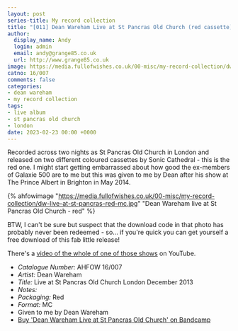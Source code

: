 ```yaml
---
layout: post
series-title: My record collection
title: "[011] Dean Wareham Live at St Pancras Old Church (red cassette)"
author:
  display_name: Andy
  login: admin
  email: andy@grange85.co.uk
  url: http://www.grange85.co.uk
image: https://media.fullofwishes.co.uk/00-misc/my-record-collection/dw-live-at-st-pancras-red-mc.jpg
catno: 16/007
comments: false
categories:
- dean wareham
- my record collection
tags:
- live album
- st pancras old church
- london
date: 2023-02-23 00:00 +0000
---
```

Recorded across two nights as St Pancras Old Church in London and released on two different coloured cassettes by Sonic Cathedral - this is the red one. I might start getting embarrassed about how good the ex-members of Galaxie 500 are to me but this was given to me by Dean after his show at The Prince Albert in Brighton in May 2014.

{% ahfowimage "https://media.fullofwishes.co.uk/00-misc/my-record-collection/dw-live-at-st-pancras-red-mc.jpg" "Dean Wareham live at St Pancras Old Church - red" %}

BTW, I can't be sure but suspect that the download code in that photo has probably never been redeemed - so... if you're quick you can get yourself a free download of this fab little release!

There's a [video of the whole of one of those shows](https://www.youtube.com/watch?v=yttvsKGvGhw&list=PLgkLMlL-VFXsiKHn-ZsGdFpHHC26YkfbK) on YouTube.


 - *Catalogue Number:* AHFOW 16/007
 - *Artist:* Dean Wareham
 - *Title:* Live at St Pancras Old Church London December 2013
 - *Notes:* 
 - *Packaging:* Red
 - *Format:* MC
 - Given to me by Dean Wareham
 - [Buy 'Dean Wareham Live at St Pancras Old Church' on Bandcamp](https://soniccathedral.bandcamp.com/album/live-at-st-pancras-old-church-london-december-2013-2)
